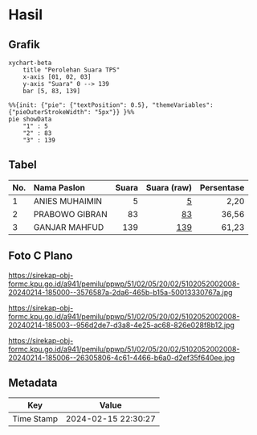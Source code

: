 # Hasil

## Grafik

```mermaid
xychart-beta
    title "Perolehan Suara TPS"
    x-axis [01, 02, 03]
    y-axis "Suara" 0 --> 139
    bar [5, 83, 139]
```

```mermaid
%%{init: {"pie": {"textPosition": 0.5}, "themeVariables": {"pieOuterStrokeWidth": "5px"}} }%%
pie showData
    "1" : 5
    "2" : 83
    "3" : 139
```

## Tabel

| No. | Nama Paslon    | Suara | Suara (raw) | Persentase |
|:--- |:-------------- | -----:| -----------:| ----------:|
| 1   | ANIES MUHAIMIN | 5     | [5][p-1]    | 2,20       |
| 2   | PRABOWO GIBRAN | 83    | [83][p-2]   | 36,56      |
| 3   | GANJAR MAHFUD  | 139   | [139][p-3]  | 61,23      |


[p-1]: https://github.com/gigit-pemilu/pemilu-2024-51-bali/blob/main/pilpres/hitung-suara/sub/51-bali/sub/02-tabanan/sub/05-tabanan/sub/2002-gubug/sub/008-tps/sub/paslon-1.txt
[p-2]: https://github.com/gigit-pemilu/pemilu-2024-51-bali/blob/main/pilpres/hitung-suara/sub/51-bali/sub/02-tabanan/sub/05-tabanan/sub/2002-gubug/sub/008-tps/sub/paslon-2.txt
[p-3]: https://github.com/gigit-pemilu/pemilu-2024-51-bali/blob/main/pilpres/hitung-suara/sub/51-bali/sub/02-tabanan/sub/05-tabanan/sub/2002-gubug/sub/008-tps/sub/paslon-3.txt

## Foto C Plano

https://sirekap-obj-formc.kpu.go.id/a941/pemilu/ppwp/51/02/05/20/02/5102052002008-20240214-185000--3576587a-2da6-465b-b15a-50013330767a.jpg

https://sirekap-obj-formc.kpu.go.id/a941/pemilu/ppwp/51/02/05/20/02/5102052002008-20240214-185003--956d2de7-d3a8-4e25-ac68-826e028f8b12.jpg

https://sirekap-obj-formc.kpu.go.id/a941/pemilu/ppwp/51/02/05/20/02/5102052002008-20240214-185006--26305806-4c61-4466-b6a0-d2ef35f640ee.jpg


## Metadata

| Key        | Value               |
| ---------- | ------------------- |
| Time Stamp | 2024-02-15 22:30:27 |



